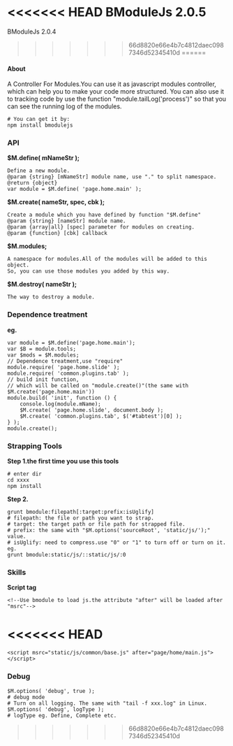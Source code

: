 <<<<<<< HEAD
BModuleJs 2.0.5
=======
BModuleJs 2.0.4
>>>>>>> 66d8820e66e4b7c4812daec0987346d52345410d
======

#### About
A Controller For Modules.You can use it as javascript modules controller, which can help you to make your code more structured.
You can also use it to tracking code by use the function "module.tailLog('process')" so that you can see the running log of the modules.

    # You can get it by: 
    npm install bmodulejs

### API
__$M.define( mNameStr );__

    Define a new module.
    @param {string} [mNameStr] module name, use "." to split namespace.
    @return {object}
    var module = $M.define( 'page.home.main' );
    
__$M.create( nameStr, spec, cbk );__

    Create a module which you have defined by function "$M.define"
    @param {string} [nameStr] module name.
    @param {array|all} [spec] parameter for modules on creating.
    @param {function} [cbk] callback
    
__$M.modules;__

    A namespace for modules.All of the modules will be added to this object.
    So, you can use those modules you added by this way.
    
__$M.destroy( nameStr );__

    The way to destroy a module.

### Dependence treatment
__eg.__

    var module = $M.define('page.home.main');
    var $B = module.tools;
    var $mods = $M.modules;
    // Dependence treatment,use "require"
    module.require( 'page.home.slide' );
    module.require( 'common.plugins.tab' );
    // build init function, 
    // which will be called on "module.create()"(the same with $M.create('page.home.main'))
    module.build( 'init', function () {
        console.log(module.mName);
        $M.create( 'page.home.slide', document.body );
        $M.create( 'common.plugins.tab', $('#tabtest')[0] );
    } );
    module.create();
    

### Strapping Tools
__Step 1.the first time you use this tools__
    
    # enter dir
    cd xxxx
    npm install
    
__Step 2.__

    grunt bmodule:filepath[:target:prefix:isUglify]
    # filepath: the file or path you want to strap.
    # target: the target path or file path for strapped file.
    # prefix: the same with "$M.options('sourceRoot', 'static/js/');" value.
    # isUglify: need to compress.use "0" or "1" to turn off or turn on it.
    eg.
    grunt bmodule:static/js/::static/js/:0
    
### Skills
__Script tag__
    
    <!--Use bmodule to load js.the attribute "after" will be loaded after "msrc"-->
<<<<<<< HEAD
    <script msrc="static/js/common/base.js" after="page/home/main.js"></script>
=======
    <script msrc="static/js/common/base.js" after="page/home/main.js"></script>
    
### Debug

    $M.options( 'debug', true );
    # debug mode
    # Turn on all logging. The same with "tail -f xxx.log" in Linux.
    $M.options( 'debug', logType );
    # logType eg. Define, Complete etc.
    
>>>>>>> 66d8820e66e4b7c4812daec0987346d52345410d
